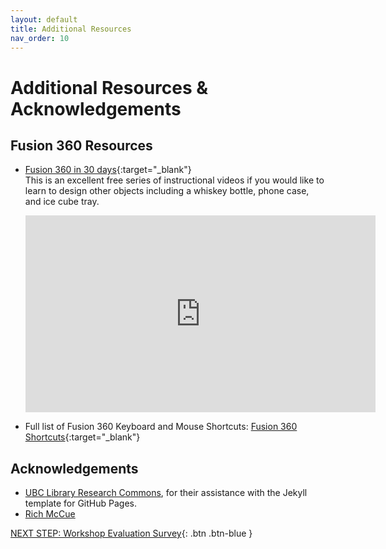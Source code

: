 ```yaml
---
layout: default
title: Additional Resources
nav_order: 10
---
```

# Additional Resources & Acknowledgements

## Fusion 360 Resources
-   [Fusion 360 in 30 days](https://www.youtube.com/watch?v=sZwM87-nsYA&list=PLrZ2zKOtC_-DR2ZkMaK3YthYLErPxCnT-){:target="_blank"}<br>
    This is an excellent free series of instructional videos if you would like to learn to design other objects including a whiskey bottle, phone case, and ice cube tray.
    
    <iframe width="560" height="315" src="https://www.youtube.com/embed/videoseries?list=PLrZ2zKOtC_-DR2ZkMaK3YthYLErPxCnT-" title="YouTube video player" frameborder="0" allow="accelerometer; autoplay; clipboard-write; encrypted-media; gyroscope; picture-in-picture" allowfullscreen></iframe>
- Full list of Fusion 360 Keyboard and Mouse Shortcuts: [Fusion 360 Shortcuts](https://www.autodesk.com/shortcuts/fusion-360){:target="_blank"} <br>

## Acknowledgements

-   [UBC Library Research Commons](https://github.com/ubc-library-rc/), for their assistance with the Jekyll template for GitHub Pages.
-   [Rich McCue](https://richmccue.com/)

[NEXT STEP: Workshop Evaluation Survey](workshop-survey.html){: .btn .btn-blue }
